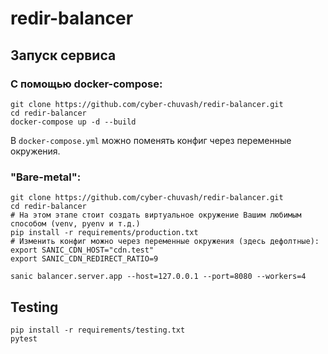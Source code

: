 # redir-balancer

## Запуск сервиса

### С помощью docker-compose:
```shell
git clone https://github.com/cyber-chuvash/redir-balancer.git
cd redir-balancer
docker-compose up -d --build
```
В `docker-compose.yml` можно поменять конфиг через переменные окружения. 

### "Bare-metal":
```shell
git clone https://github.com/cyber-chuvash/redir-balancer.git
cd redir-balancer
# На этом этапе стоит создать виртуальное окружение Вашим любимым способом (venv, pyenv и т.д.)
pip install -r requirements/production.txt
# Изменить конфиг можно через переменные окружения (здесь дефолтные):
export SANIC_CDN_HOST="cdn.test"
export SANIC_CDN_REDIRECT_RATIO=9

sanic balancer.server.app --host=127.0.0.1 --port=8080 --workers=4
```


## Testing

```shell
pip install -r requirements/testing.txt
pytest
```
